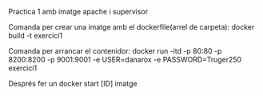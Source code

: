 Practica 1 amb imatge apache i supervisor 

Comanda per crear una imatge amb el dockerfile(arrel de carpeta):
docker build -t exercici1

Comanda per arrancar el contenidor:
docker run -itd -p 80:80 -p 8200:8200 -p 9001:9001 -e USER=danarox -e PASSWORD=Truger250 exercici1
 
Després fer un docker start [ID] imatge

